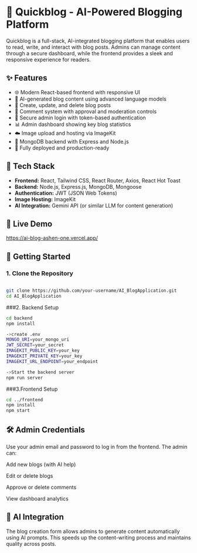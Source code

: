 
# 🧠 Quickblog - AI-Powered Blogging Platform

Quickblog is a full-stack, AI-integrated blogging platform that enables users to read, write, and interact with blog posts. Admins can manage content through a secure dashboard, while the frontend provides a sleek and responsive experience for readers.

## ✨ Features

- 🌐 Modern React-based frontend with responsive UI
- 🧠 AI-generated blog content using advanced language models
- 📝 Create, update, and delete blog posts
- 💬 Comment system with approval and moderation controls
- 🔐 Secure admin login with token-based authentication
- 📊 Admin dashboard showing key blog statistics
- ☁️ Image upload and hosting via ImageKit
- 📁 MongoDB backend with Express and Node.js
- 🚀 Fully deployed and production-ready

## 🔧 Tech Stack

- **Frontend:** React, Tailwind CSS, React Router, Axios, React Hot Toast
- **Backend:** Node.js, Express.js, MongoDB, Mongoose
- **Authentication:** JWT (JSON Web Tokens)
- **Image Hosting:** ImageKit
- **AI Integration:** Gemini API (or similar LLM for content generation)

## 🚀 Live Demo

https://ai-blog-ashen-one.vercel.app/

## 📂 Getting Started

### 1. Clone the Repository

```bash

git clone https://github.com/your-username/AI_BlogApplication.git
cd AI_BlogApplication
```
###2. Backend Setup
```bash
cd backend
npm install

->create .env
MONGO_URI=your_mongo_uri
JWT_SECRET=your_secret
IMAGEKIT_PUBLIC_KEY=your_key
IMAGEKIT_PRIVATE_KEY=your_key
IMAGEKIT_URL_ENDPOINT=your_endpoint

->Start the backend server
npm run server

```
###3.Frontend Setup
```bash
cd ../frontend
npm install
npm start


```
## 🛠️ Admin Credentials
Use your admin email and password to log in from the frontend. The admin can:

Add new blogs (with AI help)

Edit or delete blogs

Approve or delete comments

View dashboard analytics
## 🧠 AI Integration
The blog creation form allows admins to generate content automatically using AI prompts. This speeds up the content-writing process and maintains quality across posts.
